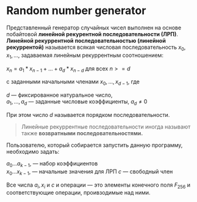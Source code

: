 # Random number generator
Представленный генератор случайных чисел выполнен на основе побайтовой **линейной рекурентной последовательности (ЛРП)**.
**Линейной рекуррентной последовательностью (линейной рекуррентой)** называется всякая числовая последовательность $x_0,x_1, ...,$
задаваемая линейным рекуррентным соотношением:  

$x_n = a_1 * x_{n-1} + ... + a_d * x_{n-d}$ для всех $n>=d$   

c заданными начальными членами $x_0, ..., x_{d-1},$ где  

$d$ — фиксированное натуральное число,    
$a_1, ..., a_d$ — заданные числовые коэффициенты,  $a_d ≠ 0$

При этом число $d$ называется порядком последовательности.

>Линейные рекуррентные последовательности иногда называют также **возвратными последовательностями.**

Пользователю, который собирается запустить данную программу, необходимо задать:

$a_0...a_{k-1},$ — набор коэффициентов  
$x_0 ... x_{k-1},$ — начальные значения для ЛРП 
$c$ — свободный член 

Все числа $a_i, x_i$ и $с$ и операции — это элементы конечного поля $F_{256}$ и соответствующие операции, проивзодимые над ними.

